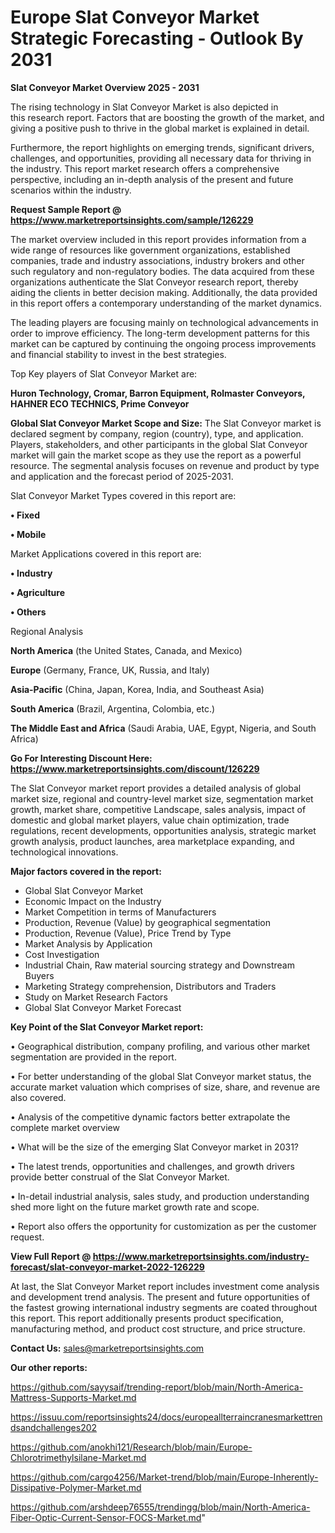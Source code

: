  # Europe Slat Conveyor Market Strategic Forecasting - Outlook By 2031

<Strong> Slat Conveyor Market Overview 2025 - 2031</strong>

The rising technology in Slat Conveyor Market is also depicted in this research report. Factors that are boosting the growth of the market, and giving a positive push to thrive in the global market is explained in detail.

Furthermore, the report highlights on emerging trends, significant drivers, challenges, and opportunities, providing all necessary data for thriving in the industry. This report market research offers a comprehensive perspective, including an in-depth analysis of the present and future scenarios within the industry.

<strong>Request Sample Report @ <a href=https://www.marketreportsinsights.com/sample/126229>https://www.marketreportsinsights.com/sample/126229</a></strong>

The market overview included in this report provides information from a wide range of resources like government organizations, established companies, trade and industry associations, industry brokers and other such regulatory and non-regulatory bodies. The data acquired from these organizations authenticate the Slat Conveyor research report, thereby aiding the clients in better decision making. Additionally, the data provided in this report offers a contemporary understanding of the market dynamics.

The leading players are focusing mainly on technological advancements in order to improve efficiency. The long-term development patterns for this market can be captured by continuing the ongoing process improvements and financial stability to invest in the best strategies.

Top Key players of Slat Conveyor Market are:

<strong>Huron Technology, Cromar, Barron Equipment, Rolmaster Conveyors, HAHNER ECO TECHNICS, Prime Conveyor</strong>

<strong><b>Global Slat Conveyor Market Scope and Size:</b></strong>
The Slat Conveyor market is declared segment by company, region (country), type, and application. Players, stakeholders, and other participants in the global Slat Conveyor market will gain the market scope as they use the report as a powerful resource. The segmental analysis focuses on revenue and product by type and application and the forecast period of 2025-2031.

Slat Conveyor Market Types covered in this report are:

<strong>• Fixed

• Mobile</strong>

Market Applications covered in this report are:

<strong>• Industry

• Agriculture

• Others</strong> 

Regional Analysis

<strong>North America</strong> (the United States, Canada, and Mexico)

<strong>Europe</strong> (Germany, France, UK, Russia, and Italy)

<strong>Asia-Pacific</strong> (China, Japan, Korea, India, and Southeast Asia)

<strong>South America</strong> (Brazil, Argentina, Colombia, etc.)

<strong>The Middle East and Africa</strong> (Saudi Arabia, UAE, Egypt, Nigeria, and South Africa)

<strong>Go For Interesting Discount Here: <a href=https://www.marketreportsinsights.com/discount/126229>https://www.marketreportsinsights.com/discount/126229</a></strong>

The Slat Conveyor market report provides a detailed analysis of global market size, regional and country-level market size, segmentation market growth, market share, competitive Landscape, sales analysis, impact of domestic and global market players, value chain optimization, trade regulations, recent developments, opportunities analysis, strategic market growth analysis, product launches, area marketplace expanding, and technological innovations.

<strong><b>Major factors covered in the report:</b></strong>
<ul>
  <li>Global Slat Conveyor Market </li>
  <li>Economic Impact on the Industry</li>
  <li>Market Competition in terms of Manufacturers</li>
  <li>Production, Revenue (Value) by geographical segmentation</li>
  <li>Production, Revenue (Value), Price Trend by Type</li>
  <li>Market Analysis by Application</li>
  <li>Cost Investigation</li>
  <li>Industrial Chain, Raw material sourcing strategy and Downstream Buyers</li>
  <li>Marketing Strategy comprehension, Distributors and Traders</li>
  <li>Study on Market Research Factors</li>
  <li>Global Slat Conveyor Market Forecast</li>
</ul>

<strong><b>Key Point of the Slat Conveyor Market report:</b></strong>

• Geographical distribution, company profiling, and various other market segmentation are provided in the report.

• For better understanding of the global Slat Conveyor market status, the accurate market valuation which comprises of size, share, and revenue are also covered.

• Analysis of the competitive dynamic factors better extrapolate the complete market overview

• What will be the size of the emerging Slat Conveyor market in 2031?

• The latest trends, opportunities and challenges, and growth drivers provide better construal of the Slat Conveyor Market.

• In-detail industrial analysis, sales study, and production understanding shed more light on the future market growth rate and scope.

• Report also offers the opportunity for customization as per the customer request.

<strong><b>View Full Report @ <a href=https://www.marketreportsinsights.com/industry-forecast/slat-conveyor-market-2022-126229>https://www.marketreportsinsights.com/industry-forecast/slat-conveyor-market-2022-126229</a></b></strong>


At last, the Slat Conveyor Market report includes investment come analysis and development trend analysis. The present and future opportunities of the fastest growing international industry segments are coated throughout this report. This report additionally presents product specification, manufacturing method, and product cost structure, and price structure.

<strong>Contact Us:</strong>
sales@marketreportsinsights.com

<strong>Our other reports:</strong>

<a href=https://github.com/sayysaif/trending-report/blob/main/North-America-Mattress-Supports-Market.md>https://github.com/sayysaif/trending-report/blob/main/North-America-Mattress-Supports-Market.md</a>

<a href=https://issuu.com/reportsinsights24/docs/europeallterraincranesmarkettrendsandchallenges202>https://issuu.com/reportsinsights24/docs/europeallterraincranesmarkettrendsandchallenges202</a>

<a href=https://github.com/anokhi121/Research/blob/main/Europe-Chlorotrimethylsilane-Market.md>https://github.com/anokhi121/Research/blob/main/Europe-Chlorotrimethylsilane-Market.md</a>

<a href=https://github.com/cargo4256/Market-trend/blob/main/Europe-Inherently-Dissipative-Polymer-Market.md>https://github.com/cargo4256/Market-trend/blob/main/Europe-Inherently-Dissipative-Polymer-Market.md</a>

<a href=https://github.com/arshdeep76555/trendingg/blob/main/North-America-Fiber-Optic-Current-Sensor-FOCS-Market.md>https://github.com/arshdeep76555/trendingg/blob/main/North-America-Fiber-Optic-Current-Sensor-FOCS-Market.md</a>"
